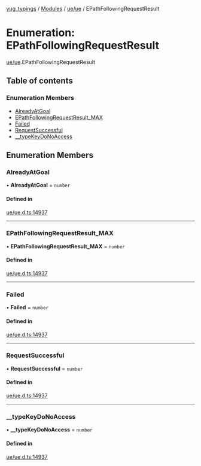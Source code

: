 [yug_typings](../README.md) / [Modules](../modules.md) / [ue/ue](../modules/ue_ue.md) / EPathFollowingRequestResult

# Enumeration: EPathFollowingRequestResult

[ue/ue](../modules/ue_ue.md).EPathFollowingRequestResult

## Table of contents

### Enumeration Members

- [AlreadyAtGoal](ue_ue.EPathFollowingRequestResult.md#alreadyatgoal)
- [EPathFollowingRequestResult\_MAX](ue_ue.EPathFollowingRequestResult.md#epathfollowingrequestresult_max)
- [Failed](ue_ue.EPathFollowingRequestResult.md#failed)
- [RequestSuccessful](ue_ue.EPathFollowingRequestResult.md#requestsuccessful)
- [\_\_typeKeyDoNoAccess](ue_ue.EPathFollowingRequestResult.md#__typekeydonoaccess)

## Enumeration Members

### AlreadyAtGoal

• **AlreadyAtGoal** = `number`

#### Defined in

[ue/ue.d.ts:14937](https://github.com/YugMetaverse/yug_typings/blob/b7d9b19/ue/ue.d.ts#L14937)

___

### EPathFollowingRequestResult\_MAX

• **EPathFollowingRequestResult\_MAX** = `number`

#### Defined in

[ue/ue.d.ts:14937](https://github.com/YugMetaverse/yug_typings/blob/b7d9b19/ue/ue.d.ts#L14937)

___

### Failed

• **Failed** = `number`

#### Defined in

[ue/ue.d.ts:14937](https://github.com/YugMetaverse/yug_typings/blob/b7d9b19/ue/ue.d.ts#L14937)

___

### RequestSuccessful

• **RequestSuccessful** = `number`

#### Defined in

[ue/ue.d.ts:14937](https://github.com/YugMetaverse/yug_typings/blob/b7d9b19/ue/ue.d.ts#L14937)

___

### \_\_typeKeyDoNoAccess

• **\_\_typeKeyDoNoAccess** = `number`

#### Defined in

[ue/ue.d.ts:14937](https://github.com/YugMetaverse/yug_typings/blob/b7d9b19/ue/ue.d.ts#L14937)
